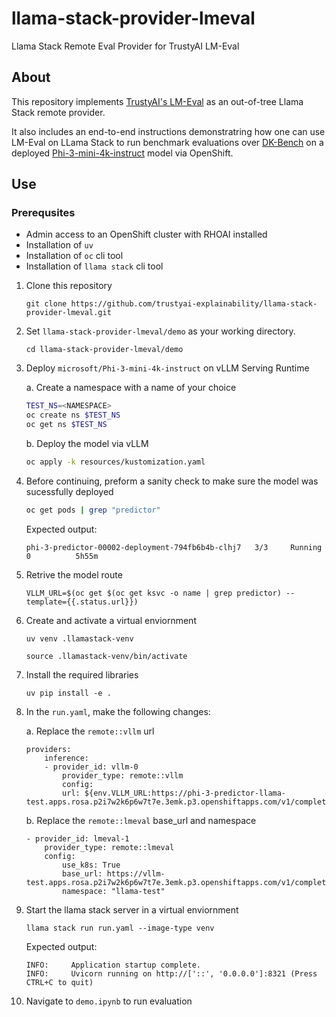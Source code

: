 # llama-stack-provider-lmeval
Llama Stack Remote Eval Provider for TrustyAI LM-Eval

## About
This repository implements [TrustyAI's LM-Eval](https://trustyai-explainability.github.io/trustyai-site/main/lm-eval-tutorial.html) as an out-of-tree Llama Stack remote provider.

It also includes an end-to-end instructions demonstratring how one can use LM-Eval on LLama Stack to run benchmark evaluations over [DK-Bench](https://github.com/instructlab/instructlab/blob/main/src/instructlab/model/evaluate.py#L30) on a deployed [Phi-3-mini-4k-instruct](https://huggingface.co/microsoft/Phi-3-mini-4k-instruct) model via OpenShift.

## Use
### Prerequsites
* Admin access to an OpenShift cluster with RHOAI installed
* Installation of `uv`
* Installation of `oc` cli tool
* Installation of `llama stack` cli tool

1. Clone this repository
    ```
    git clone https://github.com/trustyai-explainability/llama-stack-provider-lmeval.git
    ```

2. Set `llama-stack-provider-lmeval/demo` as your working directory.
    ```
    cd llama-stack-provider-lmeval/demo
    ```

3. Deploy `microsoft/Phi-3-mini-4k-instruct` on vLLM Serving Runtime

    a. Create a namespace with a name of your choice
    ```bash
    TEST_NS=<NAMESPACE>
    oc create ns $TEST_NS
    oc get ns $TEST_NS
    ```

    b. Deploy the model via vLLM
    ```bash
    oc apply -k resources/kustomization.yaml
    ```

4. Before continuing, preform a sanity check to make sure the model was sucessfully deployed
    ```bash
    oc get pods | grep "predictor"
    ```

    Expected output:
    ```
    phi-3-predictor-00002-deployment-794fb6b4b-clhj7   3/3     Running   0          5h55m
    ```

5. Retrive the model route
    ```
    VLLM_URL=$(oc get $(oc get ksvc -o name | grep predictor) --template={{.status.url}})
    ```
6. Create and activate a virtual enviornment
    ```
    uv venv .llamastack-venv
    ```

    ```
    source .llamastack-venv/bin/activate
    ```

7. Install the required libraries
    ```
    uv pip install -e .
    ```

8. In the `run.yaml`, make the following changes:

    a. Replace the `remote::vllm` url
    ```
    providers:
        inference:
        - provider_id: vllm-0
            provider_type: remote::vllm
            config:
            url: ${env.VLLM_URL:https://phi-3-predictor-llama-test.apps.rosa.p2i7w2k6p6w7t7e.3emk.p3.openshiftapps.com/v1/completions}
    ```

    b. Replace the `remote::lmeval` base_url and namespace
    ```
    - provider_id: lmeval-1
        provider_type: remote::lmeval
        config:
            use_k8s: True
            base_url: https://vllm-test.apps.rosa.p2i7w2k6p6w7t7e.3emk.p3.openshiftapps.com/v1/completions
            namespace: "llama-test"
    ```

9. Start the llama stack server in a virtual enviornment
    ```
    llama stack run run.yaml --image-type venv
    ```

    Expected output:
    ```
    INFO:     Application startup complete.
    INFO:     Uvicorn running on http://['::', '0.0.0.0']:8321 (Press CTRL+C to quit)
    ```

10. Navigate to `demo.ipynb` to run evaluation
